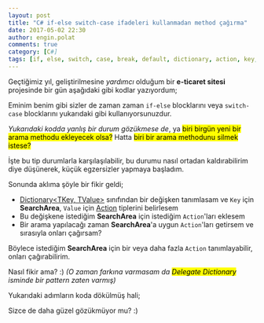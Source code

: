 ```yaml
---
layout: post
title: "C# if-else switch-case ifadeleri kullanmadan method çağırma"
date: 2017-05-02 22:30
author: engin.polat
comments: true
category: [C#]
tags: [if, else, switch, case, break, default, dictionary, action, key, containskey, values, delegate, pattern]
---
```

Geçtiğimiz yıl, geliştirilmesine *yardımcı* olduğum bir **e-ticaret sitesi** projesinde bir gün aşağıdaki gibi kodlar yazıyordum;

<script src="https://gist.github.com/polatengin/17d762ace4574f963bbe8291395a7938.js?file=switch-case.cs"></script>

Eminim benim gibi sizler de zaman zaman <code>if-else</code> blocklarını veya <code>switch-case</code> blocklarını yukarıdaki gibi kullanıyorsunuzdur.

*Yukarıdaki kodda yanlış bir durum gözükmese de*, ya <mark>biri birgün yeni bir arama methodu ekleyecek olsa?</mark> Hatta <mark>biri bir arama methodunu silmek istese?</mark>

İşte bu tip durumlarla karşılaşılabilir, bu durumu nasıl ortadan kaldırabilirim diye düşünerek, küçük egzersizler yapmaya başladım.

Sonunda aklıma şöyle bir fikir geldi;

<ul>
<li><a href="https://msdn.microsoft.com/library/xfhwa508" target="_blank">Dictionary&lt;TKey, TValue&gt;</a> sınıfından bir değişken tanımlasam ve <code>Key</code> için <strong>SearchArea</strong>, <code>Value</code> için <a href="https://msdn.microsoft.com/library/system.action" target="_blank">Action</a> tiplerini belirlesem</li>
<li>Bu değişkene istediğim <strong>SearchArea</strong> için istediğim <code>Action</code>'ları eklesem</li>
<li>Bir arama yapılacağı zaman <strong>SearchArea</strong>'a uygun <code>Action</code>'ları getirsem ve sırasıyla onları çağırsam?</li>
</ul>

Böylece istediğim **SearchArea** için bir veya daha fazla <code>Action</code> tanımlayabilir, onları çağırabilirim.

Nasıl fikir ama? :) <em>(O zaman farkına varmasam da <mark>Delegate Dictionary</mark> isminde bir pattern zaten varmış)</em>

Yukarıdaki adımların koda dökülmüş hali;

<script src="https://gist.github.com/polatengin/17d762ace4574f963bbe8291395a7938.js?file=delegate-pattern.cs"></script>

Sizce de daha güzel gözükmüyor mu? :)